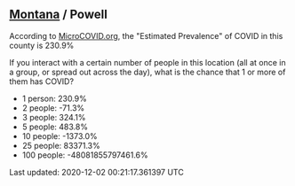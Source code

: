 
## [Montana](/united-states/montana) / Powell

According to [MicroCOVID.org](http://microcovid.org),
the "Estimated Prevalence" of COVID in this county is 230.9%

If you interact with a certain number of people in this location
(all at once in a group, or spread out across the day), what is the chance that
1 or more of them has COVID?

- 1 person: 230.9%
- 2 people: -71.3%
- 3 people: 324.1%
- 5 people: 483.8%
- 10 people: -1373.0%
- 25 people: 83371.3%
- 100 people: -48081855797461.6%

Last updated: 2020-12-02 00:21:17.361397 UTC
